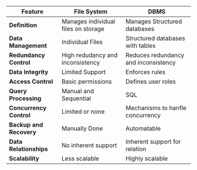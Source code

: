 | Feature                 | File System                         | DBMS                                 |
| ----------------------- | ----------------------------------- | ------------------------------------ |
| **Definition**          | Manages individual files on storage | Manages Structured databases         |
| **Data Management**     | Individual Files                    | Structured databases with tables     |
| **Redundancy Control**  | High redudancy and inconsistency    | Reduces redundancy and inconsistency |
| **Data Integrity**      | Limited Support                     | Enforces rules                       |
| **Access Control**      | Basic permissions                   | Defines user roles                   |
| **Query Processing**    | Manual and Sequential               | SQL                                  |
| **Concurrency Control** | Limited or none                     | Mechanisms to hanfle concurrency     |
| **Backup and Recovery** | Manually Done                       | Automatable                          |
| **Data Relationships**  | No inherent support                 | Inherent support for relation        |
| **Scalability**         | Less scalable                       | Highly scalable                      |

